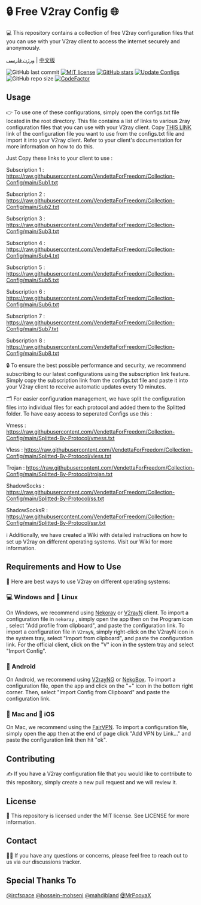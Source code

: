 # 🔒 Free V2ray Config 🌐
💻 This repository contains a collection of free V2ray configuration files that you can use with your V2ray client to access the internet securely and anonymously.

[ورژن فارسی](https://github.com/VendettaForFreedom/Collection-Config/blob/main/Persian-README.md) | [中文版](https://github.com/VendettaForFreedom/Collection-Config/blob/main/Chinese-README.md)

![GitHub last commit](https://img.shields.io/github/last-commit/VendettaForFreedom/Collection-Config.svg) [![MIT license](https://img.shields.io/badge/License-MIT-blue.svg)](https://lbesson.mit-license.org/) [![GitHub stars](https://img.shields.io/github/stars/VendettaForFreedom/Collection-Config.svg)](https://github.com/VendettaForFreedom/Collection-Config/stargazers) [![Update Configs](https://github.com/VendettaForFreedom/Collection-Config/actions/workflows/python-app.yml/badge.svg)](https://github.com/VendettaForFreedom/Collection-Config/actions/workflows/python-app.yml) ![GitHub repo size](https://img.shields.io/github/repo-size/VendettaForFreedom/Collection-Config) [![CodeFactor](https://www.codefactor.io/repository/github/VendettaForFreedom/Collection-Config/badge)](https://www.codefactor.io/repository/github/VendettaForFreedom/Collection-Config) 




## Usage
👉 To use one of these configurations, simply open the configs.txt file located in the root directory. This file contains a list of links to various 2ray configuration files that you can use with your V2ray client. Copy [THIS LINK](https://raw.githubusercontent.com/VendettaForFreedom/Collection-Config/main/All_Configs_Sub.txt) link of the configuration file you want to use from the configs.txt file and import it into your V2ray client. Refer to your client's documentation for more information on how to do this.

Just Copy these links to your client to use :

Subscription 1 : https://raw.githubusercontent.com/VendettaForFreedom/Collection-Config/main/Sub1.txt

Subscription 2 : https://raw.githubusercontent.com/VendettaForFreedom/Collection-Config/main/Sub2.txt

Subscription 3 : https://raw.githubusercontent.com/VendettaForFreedom/Collection-Config/main/Sub3.txt

Subscription 4 : https://raw.githubusercontent.com/VendettaForFreedom/Collection-Config/main/Sub4.txt

Subscription 5 : https://raw.githubusercontent.com/VendettaForFreedom/Collection-Config/main/Sub5.txt

Subscription 6 : https://raw.githubusercontent.com/VendettaForFreedom/Collection-Config/main/Sub6.txt

Subscription 7 : https://raw.githubusercontent.com/VendettaForFreedom/Collection-Config/main/Sub7.txt

Subscription 8 : https://raw.githubusercontent.com/VendettaForFreedom/Collection-Config/main/Sub8.txt

🔒 To ensure the best possible performance and security, we recommend subscribing to our latest configurations using the subscription link feature. Simply copy the subscription link from the configs.txt file and paste it into your V2ray client to receive automatic updates every 10 minutes.

🗂️ For easier configuration management, we have split the configuration files into individual files for each protocol and added them to the Splitted folder. To have easy access to seperated Configs use this : 

Vmess : https://raw.githubusercontent.com/VendettaForFreedom/Collection-Config/main/Splitted-By-Protocol/vmess.txt

Vless : https://raw.githubusercontent.com/VendettaForFreedom/Collection-Config/main/Splitted-By-Protocol/vless.txt

Trojan : https://raw.githubusercontent.com/VendettaForFreedom/Collection-Config/main/Splitted-By-Protocol/trojan.txt

ShadowSocks : https://raw.githubusercontent.com/VendettaForFreedom/Collection-Config/main/Splitted-By-Protocol/ss.txt

ShadowSocksR : https://raw.githubusercontent.com/VendettaForFreedom/Collection-Config/main/Splitted-By-Protocol/ssr.txt

ℹ️ Additionally, we have created a Wiki with detailed instructions on how to set up V2ray on different operating systems. Visit our Wiki for more information.

## Requirements and How to Use
📲 Here are best ways to use V2ray on different operating systems:

### 💻 Windows and 🐧 Linux
On Windows, we recommend using [Nekoray](https://github.com/MatsuriDayo/nekoray) or [V2rayN](https://github.com/2dust/v2rayN) client. To import a configuration file in `nekoray` , simply open the app then on the Program icon , select "Add profile from clipboard", and paste the configuration link. To import a configuration file in `V2rayN`, simply right-click on the V2rayN icon in the system tray, select "Import from clipboard", and paste the configuration link. For the official client, click on the "V" icon in the system tray and select "Import Config".

### 🤖 Android
On Android, we recommend using [V2rayNG](https://github.com/2dust/v2rayNG) or [NekoBox](https://github.com/MatsuriDayo/NekoBoxForAndroid). To import a configuration file, open the app and click on the "+" icon in the bottom right corner. Then, select "Import Config from Clipboard" and paste the configuration link.

### 🍎 Mac and 📱 iOS
On Mac, we recommend using the [FairVPN](https://apps.apple.com/us/app/fair-vpn/id1533873488). To import a configuration file, simply open the app then at the end of page click "Add VPN  by Link..." and paste the configuration link then hit "ok".

## Contributing
✍️ If you have a V2ray configuration file that you would like to contribute to this repository, simply create a new pull request and we will review it.

## License
📝 This repository is licensed under the MIT license. See LICENSE for more information.

## Contact
🙋‍♀️ If you have any questions or concerns, please feel free to reach out to us via our discussions tracker.

## Special Thanks To
[@ircfspace](https://github.com/MrPooyaX)
[@hossein-mohseni](https://github.com/hossein-mohseni)
[@mahdibland](https://github.com/mahdibland)
[@MrPooyaX](https://github.com/MrPooyaX)

